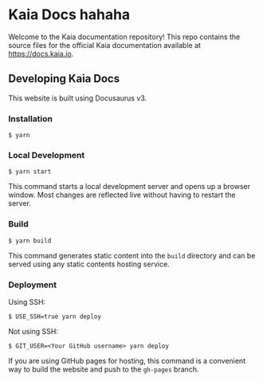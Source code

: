 # Kaia Docs hahaha

Welcome to the Kaia documentation repository! This repo contains the source files for the official Kaia documentation available at https://docs.kaia.io.

<!---
## Contributing

We welcome contributions to help us improve and expand the Kaia documentation. There are a few ways you can contribute:

### Contributing to Documentation

If you find issues in the docs or have suggestions for improvements, please open an issue or submit a pull request. See our [Contributing Guide](https://github.com/klaytn/klaytn-docs/blob/main/CONTRIBUTING.md) for more details on the contribution workflow.

Before submitting PRs, make sure to:

- Create an issue with an appropriate [label](https://github.com/klaytn/klaytn-docs/blob/main/CONTRIBUTING.md#usage-of-labels).
- Provide a clear and detailed description of the changes.
- Reference any related issues or pull requests.
- Ensure your changes render correctly and pass all tests.

### Contributing Translations

Kaia docs is available in the following languages:

- English
- 한국어
- Tiếng Việt

If you are fluent in a language other than English and want to contribute translations or improve the localized documentation, see the [Internationalization](https://docs.klaytn.foundation/docs/misc/internationalization/) page for details on how to contribute translations via Crowdin.

Some key points:

- Create an issue with the `content-translation` label.
- Join the translator team on the [Kaia-Docs Crowdin project](https://crowdin.com/project/klaytn-docs).
- Select the language you want to contribute to.
- Choose the files to translate or vote on translations.
- Ensure your word choices conform to the Kaia Terminologies.
- Be respectful and follow the translation Code of Conduct.

Translation suggestions will be reviewed by the maintainers and made available on the localized doc sites when approved and merged.

-->
## Developing Kaia Docs

This website is built using Docusaurus v3.

### Installation

```
$ yarn
```

### Local Development

```
$ yarn start
```

This command starts a local development server and opens up a browser window. Most changes are reflected live without having to restart the server.

### Build

```
$ yarn build
```

This command generates static content into the `build` directory and can be served using any static contents hosting service.

### Deployment

Using SSH:

```
$ USE_SSH=true yarn deploy
```

Not using SSH:

```
$ GIT_USER=<Your GitHub username> yarn deploy
```

If you are using GitHub pages for hosting, this command is a convenient way to build the website and push to the `gh-pages` branch.
